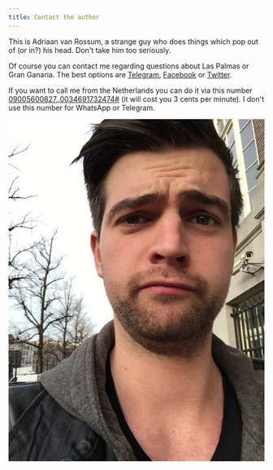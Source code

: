 ```yaml
---
title: Contact the author
---
```


This is Adriaan van Rossum, a strange guy who does things which pop out of (or in?) his head.
Don't take him too seriously.

Of course you can contact me regarding questions about Las Palmas or Gran Ganaria. The best options are [Telegram](https://telegram.me/harianus), [Facebook](https://www.facebook.com/adriaanvrossum) or [Twitter](https://twitter.com/harianus).

If you want to call me from the Netherlands you can do it via this number <a href="tel:09005600827,,0034691732474#">09005600827,,0034691732474#</a> (it will cost you 3 cents per minute). I don't use this number for WhatsApp or Telegram.

![Adriaan van Rossum](/images/adriaan-van-rossum.jpg)
